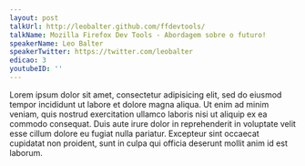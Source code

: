 ```yaml
---
layout: post
talkUrl: http://leobalter.github.com/ffdevtools/
talkName: Mozilla Firefox Dev Tools - Abordagem sobre o futuro!
speakerName: Leo Balter
speakerTwitter: https://twitter.com/leobalter
edicao: 3
youtubeID: ''
---
```


Lorem ipsum dolor sit amet, consectetur adipisicing elit, sed do eiusmod tempor incididunt ut labore et dolore magna aliqua. Ut enim ad minim veniam, quis nostrud exercitation ullamco laboris nisi ut aliquip ex ea commodo consequat. Duis aute irure dolor in reprehenderit in voluptate velit esse cillum dolore eu fugiat nulla pariatur. Excepteur sint occaecat cupidatat non proident, sunt in culpa qui officia deserunt mollit anim id est laborum.